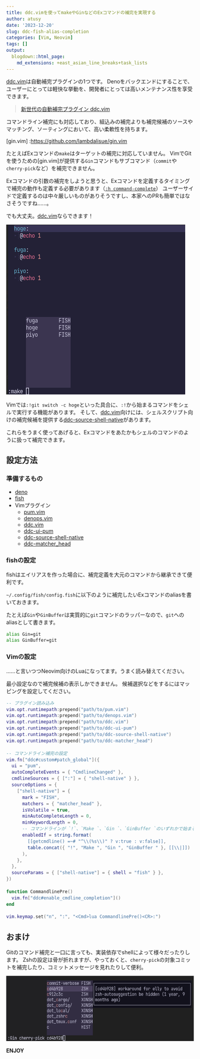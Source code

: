```yaml
---
title: ddc.vimを使ってmakeやGinなどのExコマンドの補完を実現する
author: atusy
date: '2023-12-20'
slug: ddc-fish-alias-completion
categories: [Vim, Neovim]
tags: []
output:
  blogdown::html_page:
    md_extensions: +east_asian_line_breaks+task_lists
---
```


[ddc.vim](https://github.com/Shougo/ddc.vim)は自動補完プラグインの1つです。
Denoをバックエンドにすることで、ユーザーにとっては軽快な挙動を、開発者にとっては高いメンテナンス性を享受できます。

> [新世代の自動補完プラグイン ddc.vim](https://zenn.dev/shougo/articles/ddc-vim-beta)

コマンドライン補完にも対応しており、組込みの補完よりも補完候補のソースやマッチング、ソーティングにおいて、高い柔軟性を持ちます。

\[gin.vim\] :https://github.com/lambdalisue/gin.vim

たとえばExコマンドの`make`はターゲットの補完に対応していません。
VimでGitを使うための\[gin.vim\]が提供する`Gin`コマンドもサブコマンド（`commit`や`cherry-pick`など）を補完できません。

Exコマンドの引数の補完をしようと思うと、Exコマンドを定義するタイミングで補完の動作も定義する必要があります（[`:h command-complete`](https://vim-jp.org/vimdoc-ja/map.html#:command-completion-custom)）
ユーザーサイドで定義するのは中々厳しいものがありそうですし、本家へのPRも簡単ではなさそうですね......。

でも大丈夫。[ddc.vim](https://github.com/Shougo/ddc.vim)ならできます！

![](img/ddc.png)

Vimでは`:!git switch -c hoge`といった具合に、`:!`から始まるコマンドをシェルで実行する機能があります。
そして、[ddc.vim](https://github.com/Shougo/ddc.vim)向けには、シェルスクリプト向けの補完候補を提供する[ddc-source-shell-native](https://github.com/Shougo/ddc-source-shell-native)があります。

これらをうまく使ってあげると、Exコマンドをあたかもシェルのコマンドのように扱って補完できます。

## 設定方法

### 準備するもの

-   [deno](https://deno.com)
-   [fish](https://fishshell.com)
-   Vimプラグイン
    -   [pum.vim](https://github.com/Shougo/pum.vim)
    -   [denops.vim](https://github.com/vim-denops/denops.vim)
    -   [ddc.vim](https://github.com/Shougo/ddc.vim)
    -   [ddc-ui-pum](https://github.com/Shougo/ddc-ui-pum)
    -   [ddc-source-shell-native](https://github.com/Shougo/ddc-source-shell-native)
    -   [ddc-matcher_head](https://github.com/Shougo/ddc-matcher_head)

### fishの設定

fishはエイリアスを作った場合に、補完定義を大元のコマンドから継承できて便利です。

`~/.config/fish/config.fish`に以下のように補完したいExコマンドのaliasを書いておきます。

たとえば`Gin`や`GinBuffer`は実質的に`git`コマンドのラッパーなので、`git`へのaliasとして書きます。

``` sh
alias Gin=git
alias GinBuffer=git
```

### Vimの設定

......と言いつつNeovim向けのLuaになってます。うまく読み替えてください。

最小設定なので補完候補の表示しかできません。
候補選択などをするにはマッピングを設定してください。

``` lua
-- プラグイン読み込み
vim.opt.runtimepath:prepend("path/to/pum.vim")
vim.opt.runtimepath:prepend("path/to/denops.vim")
vim.opt.runtimepath:prepend("path/to/ddc.vim")
vim.opt.runtimepath:prepend("path/to/ddc-ui-pum")
vim.opt.runtimepath:prepend("path/to/ddc-source-shell-native")
vim.opt.runtimepath:prepend("path/to/ddc-matcher_head")

-- コマンドライン補完の設定
vim.fn["ddc#custom#patch_global"]({
  ui = "pum",
  autoCompleteEvents = { "CmdlineChanged" },
  cmdlineSources = { [":"] = { "shell-native" } },
  sourceOptions = {
    ["shell-native"] = {
      mark = "FISH",
      matchers = { "matcher_head" },
      isVolatile = true,
      minAutoCompleteLength = 0,
      minKeywordLength = 0,
      -- コマンドラインが `!`、`Make `、`Gin `、`GinBuffer `のいずれかで始まる場合のみ有効
      enabledIf = string.format(
        [[getcmdline() =~# "^\\(%s\\)" ? v:true : v:false]],
        table.concat({ "!", "Make ", "Gin ", "GinBuffer " }, [[\\|]])
      ),
    },
  },
  sourceParams = { ["shell-native"] = { shell = "fish" } },
})

function CommandlinePre()
  vim.fn["ddc#enable_cmdline_completion"]()
end

vim.keymap.set("n", ":", "<Cmd>lua CommandlinePre()<CR>:")
```

## おまけ

Gitのコマンド補完と一口に言っても、実装依存でshellによって様々だったりします。
Zshの設定は骨が折れますが、やっておくと、`cherry-pick`の対象コミットを補完したり、コミットメッセージを見れたりして便利。

![](img/ddc-more.png)

**ENJOY**
